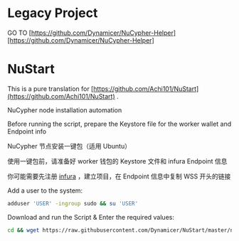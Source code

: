 # Legacy Project

GO TO [https://github.com/Dynamicer/NuCypher-Helper][https://github.com/Dynamicer/NuCypher-Helper]

# NuStart
This is a pure translation for [https://github.com/Achi101/NuStart](https://github.com/Achi101/NuStart) .

NuCypher node installation automation

Before running the script, prepare the Keystore file for the worker wallet and Endpoint info

NuCypher 节点安装一键包（适用 Ubuntu）

使用一键包前，请准备好 worker 钱包的 Keystore 文件和 infura Endpoint 信息

你可能需要先注册 [infura](https://infura.io/) ，建立项目，在 Endpoint 信息中复制 WSS 开头的链接

Add a user to the system:

```bash
adduser 'USER' -ingroup sudo && su 'USER'
```

Download and run the Script & Enter the required values:
```bash
cd && wget https://raw.githubusercontent.com/Dynamicer/NuStart/master/nu-start && chmod u+x ~/nu-start && ./nu-start
```
